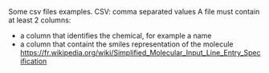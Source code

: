 Some csv files examples. 
CSV: comma separated values
A file must contain at least 2 columns: 
- a column that identifies the chemical, for example a name
- a column that containt the smiles representation of the molecule https://fr.wikipedia.org/wiki/Simplified_Molecular_Input_Line_Entry_Specification 
